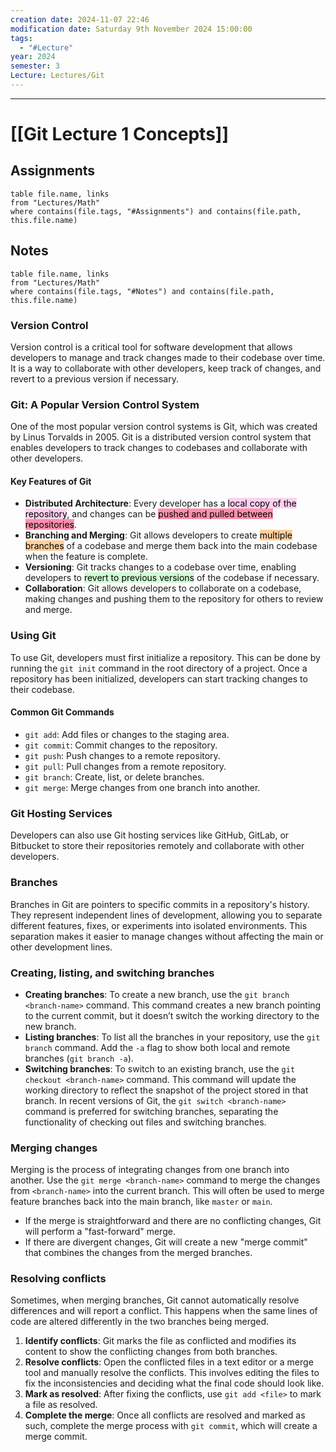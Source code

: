 ```yaml
---
creation date: 2024-11-07 22:46
modification date: Saturday 9th November 2024 15:00:00
tags:
  - "#Lecture"
year: 2024
semester: 3
Lecture: Lectures/Git
---
```

---
# [[Git Lecture 1 Concepts]]


## Assignments

```dataview
table file.name, links
from "Lectures/Math"
where contains(file.tags, "#Assignments") and contains(file.path, this.file.name)
```



## Notes


 ```dataview
table file.name, links
from "Lectures/Math"
where contains(file.tags, "#Notes") and contains(file.path, this.file.name)
```



### Version Control

Version control is a critical tool for software development that allows developers to manage and track changes made to their codebase over time. It is a way to collaborate with other developers, keep track of changes, and revert to a previous version if necessary.

### Git: A Popular Version Control System

One of the most popular version control systems is Git, which was created by Linus Torvalds in 2005. Git is a distributed version control system that enables developers to track changes to codebases and collaborate with other developers.

#### Key Features of Git

- **Distributed Architecture**: Every developer has a <mark style="background: #FFB8EBA6;">local copy of the repository</mark>, and changes can be <mark style="background: #FF5582A6;">pushed and pulled between repositories</mark>.
- **Branching and Merging**: Git allows developers to create <mark style="background: #FFB86CA6;">multiple branches</mark> of a codebase and merge them back into the main codebase when the feature is complete.
- **Versioning**: Git tracks changes to a codebase over time, enabling developers to <mark style="background: #BBFABBA6;">revert to previous versions</mark> of the codebase if necessary.
- **Collaboration**: Git allows developers to collaborate on a codebase, making changes and pushing them to the repository for others to review and merge.

### Using Git

To use Git, developers must first initialize a repository. This can be done by running the `git init` command in the root directory of a project. Once a repository has been initialized, developers can start tracking changes to their codebase.

#### Common Git Commands

- `git add`: Add files or changes to the staging area.
- `git commit`: Commit changes to the repository.
- `git push`: Push changes to a remote repository.
- `git pull`: Pull changes from a remote repository.
- `git branch`: Create, list, or delete branches.
- `git merge`: Merge changes from one branch into another.

### Git Hosting Services

Developers can also use Git hosting services like GitHub, GitLab, or Bitbucket to store their repositories remotely and collaborate with other developers.

### Branches
Branches in Git are pointers to specific commits in a repository's history. They represent independent lines of development, allowing you to separate different features, fixes, or experiments into isolated environments. This separation makes it easier to manage changes without affecting the main or other development lines.

### Creating, listing, and switching branches
- **Creating branches**: To create a new branch, use the `git branch <branch-name>` command. This command creates a new branch pointing to the current commit, but it doesn’t switch the working directory to the new branch.
- **Listing branches**: To list all the branches in your repository, use the `git branch` command. Add the `-a` flag to show both local and remote branches (`git branch -a`).
- **Switching branches**: To switch to an existing branch, use the `git checkout <branch-name>` command. This command will update the working directory to reflect the snapshot of the project stored in that branch. In recent versions of Git, the `git switch <branch-name>` command is preferred for switching branches, separating the functionality of checking out files and switching branches.

### Merging changes
Merging is the process of integrating changes from one branch into another. Use the `git merge <branch-name>` command to merge the changes from `<branch-name>` into the current branch. This will often be used to merge feature branches back into the main branch, like `master` or `main`.

- If the merge is straightforward and there are no conflicting changes, Git will perform a "fast-forward" merge.
- If there are divergent changes, Git will create a new "merge commit" that combines the changes from the merged branches.

### Resolving conflicts
Sometimes, when merging branches, Git cannot automatically resolve differences and will report a conflict. This happens when the same lines of code are altered differently in the two branches being merged.

1. **Identify conflicts**: Git marks the file as conflicted and modifies its content to show the conflicting changes from both branches.
2. **Resolve conflicts**: Open the conflicted files in a text editor or a merge tool and manually resolve the conflicts. This involves editing the files to fix the inconsistencies and deciding what the final code should look like.
3. **Mark as resolved**: After fixing the conflicts, use `git add <file>` to mark a file as resolved.
4. **Complete the merge**: Once all conflicts are resolved and marked as such, complete the merge process with `git commit`, which will create a merge commit.
